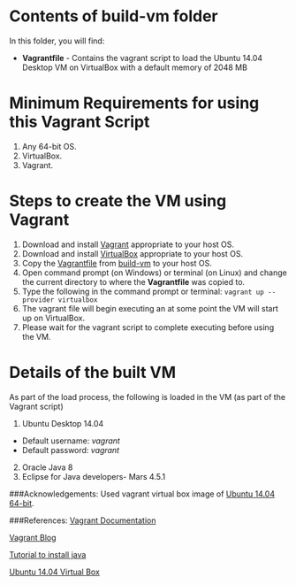 # Contents of build-vm folder

In this folder, you will find:

* **Vagrantfile** - Contains the vagrant script to load the Ubuntu 14.04 Desktop VM on VirtualBox with a default memory of 2048 MB

# Minimum Requirements for using this Vagrant Script
1. Any 64-bit OS.
2. VirtualBox.
3. Vagrant.

# Steps to create the VM using Vagrant

1. Download and install [Vagrant](https://www.vagrantup.com/downloads.html) appropriate to your host OS.
2. Download and install [VirtualBox](https://www.virtualbox.org/wiki/Downloads) appropriate to your host OS.
3. Copy the [Vagrantfile](https://github.com/SoftwareEngineeringToolDemos/ICSE-2011-JDeodorant/blob/master/build-vm/Vagrantfile) from [build-vm](https://github.com/SoftwareEngineeringToolDemos/ICSE-2011-JDeodorant/tree/master/build-vm) to your host OS.
4. Open command prompt (on Windows) or terminal (on Linux) and change the current directory to where the **Vagrantfile** was copied to.
5. Type the following in the command prompt or terminal: `vagrant up --provider virtualbox`
6. The vagrant file will begin executing an at some point the VM will start up on VirtualBox. 
7. Please wait for the vagrant script to complete executing before using the VM.


# Details of the built VM

As part of the load process, the following is loaded in the VM (as part of the Vagrant script)

1. Ubuntu Desktop 14.04
  * Default username: *vagrant*
  * Default password: *vagrant*
2. Oracle Java 8
3. Eclipse for Java developers- Mars 4.5.1

###Acknowledgements:
Used vagrant virtual box image of [Ubuntu 14.04 64-bit](https://atlas.hashicorp.com/boxcutter/boxes/ubuntu1404-desktop).

###References:
[Vagrant Documentation](https://docs.vagrantup.com/v2/getting-started/)

[Vagrant Blog](https://www.vagrantup.com/blog.html)

[Tutorial to install java](https://www.digitalocean.com/community/tutorials/how-to-install-java-on-ubuntu-with-apt-get)

[Ubuntu 14.04 Virtual Box](https://atlas.hashicorp.com/boxcutter/boxes/ubuntu1404-desktop)
